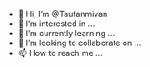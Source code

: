 - 👋 Hi, I’m @Taufanmivan
- 👀 I’m interested in ...
- 🌱 I’m currently learning ...
- 💞️ I’m looking to collaborate on ...
- 📫 How to reach me ...

<!---
Taufanmivan/Taufanmivan is a ✨ special ✨ repository because its `README.md` (this file) appears on your GitHub profile.
You can click the Preview link to take a look at your changes.
--->

